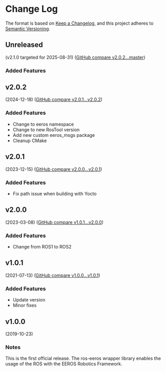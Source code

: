 # Change Log

The format is based on [Keep a Changelog](https://keepachangelog.com/en/1.0.0/),
and this project adheres to [Semantic Versioning](https://semver.org/spec/v2.0.0.html).


## Unreleased
(v2.1.0 targeted for 2025-08-31) ([GitHub compare v2.0.2...master](https://github.com/eeros-project/ros-eeros/compare/v2.0.2...master))

### Added Features


## v2.0.2
(2024-12-18) ([GitHub compare v2.0.1...v2.0.2](https://github.com/eeros-project/ros-eeros/compare/v2.0.1...v2.0.2))

### Added Features
* Change to eeros namespace
* Change to new RosTool version
* Add new custom eeros_msgs package
* Cleanup CMake


## v2.0.1
(2023-12-15) ([GitHub compare v2.0.0...v2.0.1](https://github.com/eeros-project/ros-eeros/compare/v2.0.0...v2.0.1))

### Added Features
* Fix path issue when building with Yocto


## v2.0.0
(2023-03-08) ([GitHub compare v1.0.1...v2.0.0](https://github.com/eeros-project/ros-eeros/compare/v1.0.1...v2.0.0))

### Added Features
* Change from ROS1 to ROS2


## v1.0.1
(2021-07-13) ([GitHub compare v1.0.0...v1.0.1](https://github.com/eeros-project/ros-eeros/compare/v1.0.0...v1.0.1))

### Added Features
* Update version
* Minor fixes


## v1.0.0
(2019-10-23)

### Notes
This is the first official release. The ros-eeros wrapper library enables
the usage of the ROS with the EEROS Robotics Framework.

